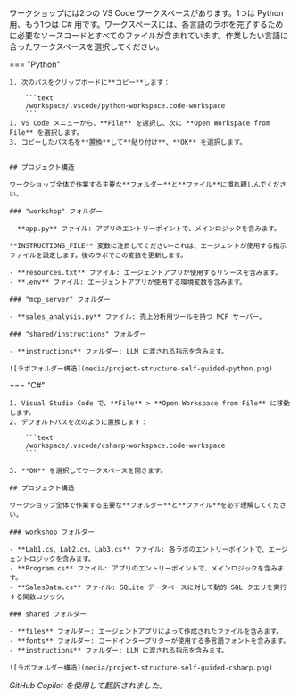 ワークショップには2つの VS Code ワークスペースがあります。1つは Python 用、もう1つは C# 用です。ワークスペースには、各言語のラボを完了するために必要なソースコードとすべてのファイルが含まれています。作業したい言語に合ったワークスペースを選択してください。

=== "Python"

    1. 次のパスをクリップボードに**コピー**します：

        ```text
        /workspace/.vscode/python-workspace.code-workspace
        ```
    1. VS Code メニューから、**File** を選択し、次に **Open Workspace from File** を選択します。
    3. コピーしたパス名を**置換**して**貼り付け**、**OK** を選択します。


    ## プロジェクト構造

    ワークショップ全体で作業する主要な**フォルダー**と**ファイル**に慣れ親しんでください。

    ### "workshop" フォルダー

    - **app.py** ファイル: アプリのエントリーポイントで、メインロジックを含みます。
  
    **INSTRUCTIONS_FILE** 変数に注目してください—これは、エージェントが使用する指示ファイルを設定します。後のラボでこの変数を更新します。

    - **resources.txt** ファイル: エージェントアプリが使用するリソースを含みます。
    - **.env** ファイル: エージェントアプリが使用する環境変数を含みます。

    ### "mcp_server" フォルダー

    - **sales_analysis.py** ファイル: 売上分析用ツールを持つ MCP サーバー。

    ### "shared/instructions" フォルダー

    - **instructions** フォルダー: LLM に渡される指示を含みます。

    ![ラボフォルダー構造](media/project-structure-self-guided-python.png)

=== "C#"

    1. Visual Studio Code で、**File** > **Open Workspace from File** に移動します。
    2. デフォルトパスを次のように置換します：

        ```text
        /workspace/.vscode/csharp-workspace.code-workspace
        ```

    3. **OK** を選択してワークスペースを開きます。

    ## プロジェクト構造

    ワークショップ全体で作業する主要な**フォルダー**と**ファイル**を必ず理解してください。

    ### workshop フォルダー

    - **Lab1.cs、Lab2.cs、Lab3.cs** ファイル: 各ラボのエントリーポイントで、エージェントロジックを含みます。
    - **Program.cs** ファイル: アプリのエントリーポイントで、メインロジックを含みます。
    - **SalesData.cs** ファイル: SQLite データベースに対して動的 SQL クエリを実行する関数ロジック。

    ### shared フォルダー

    - **files** フォルダー: エージェントアプリによって作成されたファイルを含みます。
    - **fonts** フォルダー: コードインタープリターが使用する多言語フォントを含みます。
    - **instructions** フォルダー: LLM に渡される指示を含みます。

    ![ラボフォルダー構造](media/project-structure-self-guided-csharp.png)

*GitHub Copilot を使用して翻訳されました。*
